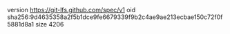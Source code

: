 version https://git-lfs.github.com/spec/v1
oid sha256:9d4635358a2f5b1dce9fe6679339f9b2c4ae9ae213ecbae150c72f0f5881d8a1
size 4206
